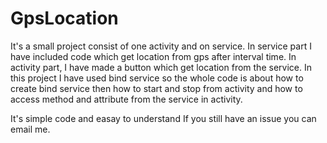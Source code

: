 # GpsLocation
It's a small project consist of one activity and on service. In service part I have included code which get location from gps after interval time.
In activity part, I have made a button which get location from the service. In this project I have used bind service so the whole code is about how
to create bind service then how to start and stop from activity and how to access method and attribute from the service in activity.


It's simple code and easay to understand If you still have an issue you can email me.
